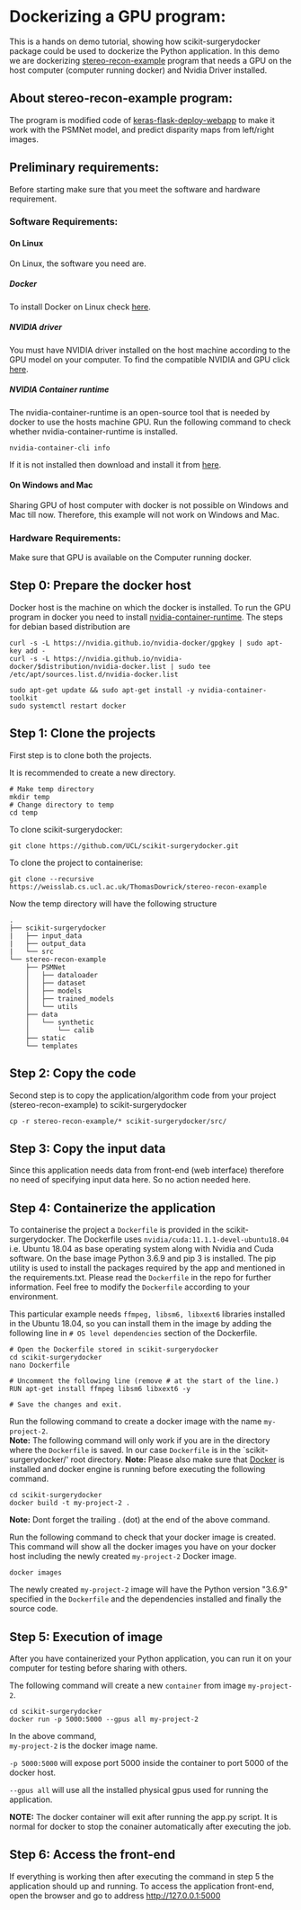 # Dockerizing a GPU program:
This is a hands on demo tutorial, showing how scikit-surgerydocker package could be used to dockerize the Python application.
In this demo we are dockerizing [stereo-recon-example](https://weisslab.cs.ucl.ac.uk/ThomasDowrick/stereo-recon-example) program that needs a GPU on the host computer (computer running docker) and Nvidia Driver installed.

## About stereo-recon-example program:
The program is modified code of [keras-flask-deploy-webapp](https://github.com/mtobeiyf/keras-flask-deploy-webapp) to make it work with the PSMNet model, and predict disparity maps from left/right images.

## Preliminary requirements:
Before starting make sure that you meet the software and hardware requirement.
### Software Requirements:
#### On Linux
On Linux, the software you need are.
##### Docker
To install Docker on Linux check [here](https://docs.docker.com/get-docker/).   
##### NVIDIA driver 
You must have NVIDIA driver installed on the host machine according to the GPU model on your computer. To find the compatible NVIDIA and GPU click [here](https://www.nvidia.co.uk/Download/index.aspx?lang=en-uk).
##### NVIDIA Container runtime
The nvidia-container-runtime is an open-source tool that is needed by docker to use the hosts machine GPU. Run the following command to check whether nvidia-container-runtime is installed.
```
nvidia-container-cli info
```
If it is not installed then download and install it from [here](https://github.com/NVIDIA/nvidia-container-runtime).    

#### On Windows and Mac
Sharing GPU of host computer with docker is not possible on Windows and Mac till now. Therefore, this example will not work on Windows and Mac.

### Hardware Requirements:
Make sure that GPU is available on the Computer running docker.


## Step 0: Prepare the docker host
Docker host is the machine on which the docker is installed. To run the GPU program in docker you need to install [nvidia-container-runtime](https://nvidia.github.io/nvidia-container-runtime/). 
The steps for debian based distribution are
```
curl -s -L https://nvidia.github.io/nvidia-docker/gpgkey | sudo apt-key add -
curl -s -L https://nvidia.github.io/nvidia-docker/$distribution/nvidia-docker.list | sudo tee /etc/apt/sources.list.d/nvidia-docker.list

sudo apt-get update && sudo apt-get install -y nvidia-container-toolkit
sudo systemctl restart docker
```

## Step 1: Clone the projects
First step is to clone both the projects.

It is recommended to create a new directory.
```
# Make temp directory
mkdir temp
# Change directory to temp
cd temp
```
To clone scikit-surgerydocker:
```
git clone https://github.com/UCL/scikit-surgerydocker.git
```
To clone the project to containerise:
```
git clone --recursive https://weisslab.cs.ucl.ac.uk/ThomasDowrick/stereo-recon-example
```
Now the temp directory will have the following structure
```
.
├── scikit-surgerydocker
|   ├── input_data
|   ├── output_data
|   └── src
└── stereo-recon-example
    ├── PSMNet
    │   ├── dataloader
    │   ├── dataset
    │   ├── models
    │   ├── trained_models
    │   └── utils
    ├── data
    │   └── synthetic
    │       └── calib
    ├── static
    └── templates
```
## Step 2: Copy the code
Second step is to copy the application/algorithm code from your project (stereo-recon-example) to scikit-surgerydocker
```
cp -r stereo-recon-example/* scikit-surgerydocker/src/
```
## Step 3: Copy the input data
Since this application needs data from front-end (web interface) therefore no need of specifying input data here. So no action needed here.

## Step 4: Containerize the application

To containerise the project a `Dockerfile` is provided in the scikit-surgerydocker. The Dockerfile uses `nvidia/cuda:11.1.1-devel-ubuntu18.04` i.e. Ubuntu 18.04 as base operating system along with Nvidia and Cuda software. On the base image Python 3.6.9 and pip 3 is installed. The pip utility is used to install the packages required by the app and mentioned in the requirements.txt. Please read the `Dockerfile` in the repo for further information. Feel free to modify the `Dockerfile` according to your environment.

This particular example needs `ffmpeg, libsm6, libxext6` libraries installed in the Ubuntu 18.04, so you can install them in the image by adding the following line in `# OS level dependencies` section of the Dockerfile.
```
# Open the Dockerfile stored in scikit-surgerydocker
cd scikit-surgerydocker
nano Dockerfile

# Uncomment the following line (remove # at the start of the line.)
RUN apt-get install ffmpeg libsm6 libxext6 -y

# Save the changes and exit.
```

Run the following command to create a docker image with the name `my-project-2`.  
**Note:** The following command will only work if you are in the directory where the `Dockerfile` is saved. In our case `Dockerfile` is in the `scikit-surgerydocker/' root directory.
**Note:** Please also make sure that [Docker](https://docs.docker.com/engine/) is installed and docker engine is running before executing the following command.

```
cd scikit-surgerydocker
docker build -t my-project-2 .
```

**Note:** Dont forget the trailing . (dot) at the end of the above command.

Run the following command to check that your docker image is created.
This command will show all the docker images you have on your docker host including the newly created `my-project-2` Docker image.

```
docker images
```

The newly created `my-project-2` image will have the Python version "3.6.9" specified in the `Dockerfile` and the dependencies installed and finally the source code.

## Step 5: Execution of image

After you have containerized your Python application, you can run it on your computer for testing before sharing with others.


The following command will create a new `container` from image `my-project-2`.

```
cd scikit-surgerydocker
docker run -p 5000:5000 --gpus all my-project-2 
```

In the above command,  
`my-project-2` is the docker image name.     

`-p 5000:5000` will expose port 5000 inside the container to port 5000 of the docker host.

`--gpus all` will use all the installed physical gpus used for running the application.

**NOTE:** The docker container will exit after running the app.py script. It is normal for docker to stop the conainer automatically after executing the job.

## Step 6: Access the front-end

If everything is working then after executing the command in step 5 the application should up and running. To access the application front-end, open the browser and go to address http://127.0.0.1:5000
